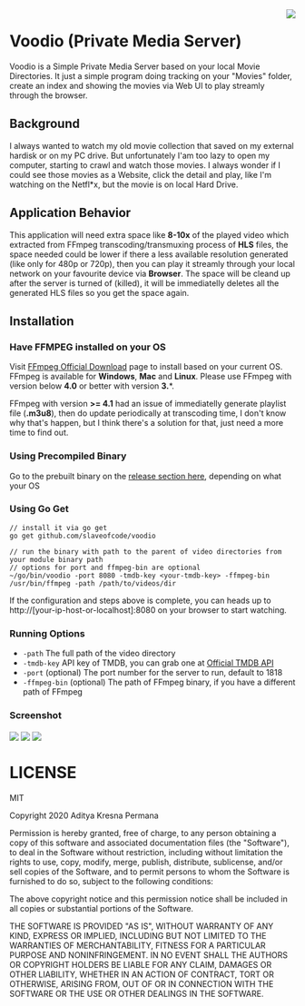 <img src="https://raw.github.com/slaveofcode/voodio/master/assets/Voodio.png" align="right" />

# Voodio (Private Media Server)
Voodio is a Simple Private Media Server based on your local Movie Directories. It just a simple program doing tracking on your "Movies" folder, create an index and showing the movies via Web UI to play streamly through the browser.

## Background
I always wanted to watch my old movie collection that saved on my external hardisk or on my PC drive. But unfortunately I'am too lazy to open my computer, starting to crawl and watch those movies. I always wonder if I could see those movies as a Website, click the detail and play, like I'm watching on the Netfl*x, but the movie is on local Hard Drive. 

## Application Behavior
This application will need extra space like **8-10x** of the played video which extracted from FFmpeg transcoding/transmuxing process of **HLS** files, the space needed could be lower if there a less available resolution generated (like only for 480p or 720p), then you can play it streamly through your local network on your favourite device via **Browser**. The space will be cleand up after the server is turned of (killed), it will be immediatelly deletes all the generated HLS files so you get the space again.

## Installation

### Have FFMPEG installed on your OS

Visit [FFmpeg Official Download](https://www.ffmpeg.org/download.html) page to install based on your current OS. FFmpeg is available for **Windows**, **Mac** and **Linux**. Please use FFmpeg with version below **4.0** or better with version **3.***.

FFmpeg with version **>= 4.1** had an issue of immediatelly generate playlist file (**.m3u8**), then do update  periodically at transcoding time, I don't know why that's happen, but I think there's a solution for that, just need a more time to find out.

### Using Precompiled Binary

Go to the prebuilt binary on the [release section here](https://github.com/slaveofcode/voodio/releases), depending on what your OS 

### Using Go Get

    // install it via go get
    go get github.com/slaveofcode/voodio

    // run the binary with path to the parent of video directories from your module binary path
    // options for port and ffmpeg-bin are optional
    ~/go/bin/voodio -port 8080 -tmdb-key <your-tmdb-key> -ffmpeg-bin /usr/bin/ffmpeg -path /path/to/videos/dir 

If the configuration and steps above is complete, you can heads up to http://[your-ip-host-or-localhost]:8080 on your browser to start watching.

### Running Options

- `-path` The full path of the video directory
- `-tmdb-key` API key of TMDB, you can grab one at [Official TMDB API](https://www.themoviedb.org/documentation/api)
- `-port` (optional) The port number for the server to run, default to 1818
- `-ffmpeg-bin` (optional) The path of FFmpeg binary, if you have a different path of FFmpeg

### Screenshot
<img src="https://raw.github.com/slaveofcode/voodio/master/assets/home.png" align="center" />
<img src="https://raw.github.com/slaveofcode/voodio/master/assets/detail.png" align="center" />
<img src="https://raw.github.com/slaveofcode/voodio/master/assets/play.png" align="center" />

# LICENSE
MIT

Copyright 2020 Aditya Kresna Permana

Permission is hereby granted, free of charge, to any person obtaining a copy of this software and associated documentation files (the "Software"), to deal in the Software without restriction, including without limitation the rights to use, copy, modify, merge, publish, distribute, sublicense, and/or sell copies of the Software, and to permit persons to whom the Software is furnished to do so, subject to the following conditions:

The above copyright notice and this permission notice shall be included in all copies or substantial portions of the Software.

THE SOFTWARE IS PROVIDED "AS IS", WITHOUT WARRANTY OF ANY KIND, EXPRESS OR IMPLIED, INCLUDING BUT NOT LIMITED TO THE WARRANTIES OF MERCHANTABILITY, FITNESS FOR A PARTICULAR PURPOSE AND NONINFRINGEMENT. IN NO EVENT SHALL THE AUTHORS OR COPYRIGHT HOLDERS BE LIABLE FOR ANY CLAIM, DAMAGES OR OTHER LIABILITY, WHETHER IN AN ACTION OF CONTRACT, TORT OR OTHERWISE, ARISING FROM, OUT OF OR IN CONNECTION WITH THE SOFTWARE OR THE USE OR OTHER DEALINGS IN THE SOFTWARE.
